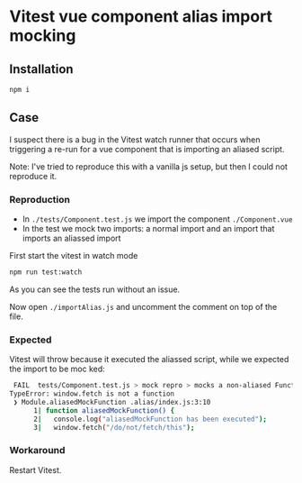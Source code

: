 # Vitest vue component alias import mocking

## Installation

```sh
npm i
```

## Case

I suspect there is a bug in the Vitest watch runner that occurs when triggering a re-run for a vue component that is importing an aliased script.

Note: I've tried to reproduce this with a vanilla js setup, but then I could not reproduce it.

### Reproduction

- In `./tests/Component.test.js` we import the component `./Component.vue`
- In the test we mock two imports: a normal import and an import that imports an aliassed import

First start the vitest in watch mode

```sh
npm run test:watch
```

As you can see the tests run without an issue.

Now open `./importAlias.js` and uncomment the comment on top of the file.

### Expected

Vitest will throw because it executed the aliassed script, while we expected the import to be moc ked:

```sh
 FAIL  tests/Component.test.js > mock repro > mocks a non-aliased Function
TypeError: window.fetch is not a function
 ❯ Module.aliasedMockFunction .alias/index.js:3:10
      1| function aliasedMockFunction() {
      2|   console.log("aliasedMockFunction has been executed");
      3|   window.fetch("/do/not/fetch/this");
```

### Workaround

Restart Vitest.
